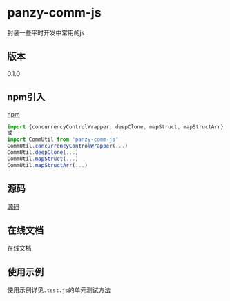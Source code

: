 # panzy-comm-js

封装一些平时开发中常用的js

## 版本

0.1.0

## npm引入

[npm](https://www.npmjs.com/package/panzy-comm-js)

```js
import {concurrencyControlWrapper, deepClone, mapStruct, mapStructArr} from 'panzy-comm-js'
或
import CommUtil from 'panzy-comm-js'
CommUtil.concurrencyControlWrapper(...)
CommUtil.deepClone(...)
CommUtil.mapStruct(...)
CommUtil.mapStructArr(...)
```

## 源码

[源码](https://gitee.com/pan-zy/panzy-comm-js)

## 在线文档

[在线文档](https://free-pan.github.io/panzy-comm-js/)

## 使用示例

使用示例详见`.test.js`的单元测试方法
